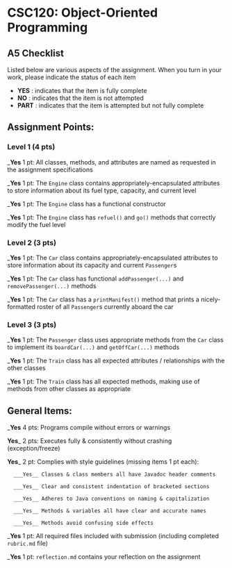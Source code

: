 # CSC120: Object-Oriented Programming
## A5 Checklist

Listed below are various aspects of the assignment.  When you turn in your work, please indicate the status of each item

- **YES** : indicates that the item is fully complete
- **NO** : indicates that the item is not attempted
- **PART** : indicates that the item is attempted but not fully complete


## Assignment Points:

### Level 1 (4 pts)

___Yes__ 1 pt: All classes, methods, and attributes are named as requested in the assignment specifications

___Yes__ 1 pt: The `Engine` class contains appropriately-encapsulated attributes to store information about its fuel type, capacity, and current level

___Yes__ 1 pt: The `Engine` class has a functional constructor

___Yes__ 1 pt: The `Engine` class has `refuel()` and `go()` methods that correctly modify the fuel level

### Level 2 (3 pts)

___Yes__ 1 pt: The `Car` class contains appropriately-encapsulated attributes to store information about its capacity and current `Passenger`s

___Yes__ 1 pt: The `Car` class has functional `addPassenger(...)` and `removePassenger(...)` methods

___Yes__ 1 pt: The `Car` class has a `printManifest()` method that prints a nicely-formatted roster of all `Passenger`s currently aboard the car

### Level 3 (3 pts)

___Yes__ 1 pt: The `Passenger` class uses appropriate methods from the `Car` class to implement its `boardCar(...)` and `getOffCar(...)` methods

___Yes__ 1 pt: The `Train` class has all expected attributes / relationships with the other classes

___Yes__ 1 pt: The `Train` class has all expected methods, making use of methods from other classes as appropriate



## General Items:

___Yes__ 4 pts: Programs compile without errors or warnings

__Yes___ 2 pts: Executes fully & consistently without crashing (exception/freeze)

__Yes___ 2 pt: Complies with style guidelines (missing items 1 pt each):

      ___Yes__ Classes & class members all have Javadoc header comments

      ___Yes__ Clear and consistent indentation of bracketed sections

      ___Yes__ Adheres to Java conventions on naming & capitalization

      ___Yes__ Methods & variables all have clear and accurate names

      ___Yes__ Methods avoid confusing side effects

___Yes__ 1 pt: All required files included with submission (including completed `rubric.md` file)

___Yes__ 1 pt: `reflection.md` contains your reflection on the assignment
